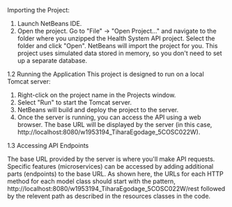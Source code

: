 Importing the Project:

1. Launch NetBeans IDE.
2. Open the project. Go to "File" -> "Open Project..." and navigate to the folder where you unzipped the
Health System API project. Select the folder and click "Open". NetBeans will import the project for you.
This project uses simulated data stored in memory, so you don't need to set up a separate database.

1.2 Running the Application
This project is designed to run on a local Tomcat server:
1. Right-click on the project name in the Projects window.
2. Select "Run" to start the Tomcat server.
3. NetBeans will build and deploy the project to the server.
4. Once the server is running, you can access the API using a web browser. The base URL will be
displayed by the server (in this case, http://localhost:8080/w1953194_TiharaEgodage_5COSC022W).

1.3 Accessing API Endpoints

The base URL provided by the server is where you'll make API requests. Specific features (microservices) can
be accessed by adding additional parts (endpoints) to the base URL.
As shown here, the URLs for each HTTP method for each model class should start with the pattern,
http://localhost:8080/w1953194_TiharaEgodage_5COSC022W/rest
followed by the relevent path as described in the resources classes in the code.
